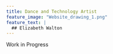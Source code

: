 ```yaml
---
title: Dance and Technology Artist
feature_image: "Website_drawing_1.png"
feature_text: |
  ## Elizabeth Walton
---
```

Work in Progress
